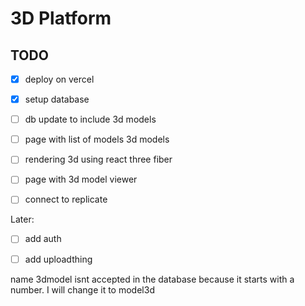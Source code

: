 # 3D Platform

## TODO

- [x] deploy on vercel
- [x] setup database

- [ ] db update to include 3d models

- [ ] page with list of models 3d models
- [ ] rendering 3d using react three fiber
- [ ] page with 3d model viewer
- [ ] connect to replicate

Later:

- [ ] add auth
- [ ] add uploadthing



name 3dmodel isnt accepted in the database because it  starts with a number. I will change it to model3d
```